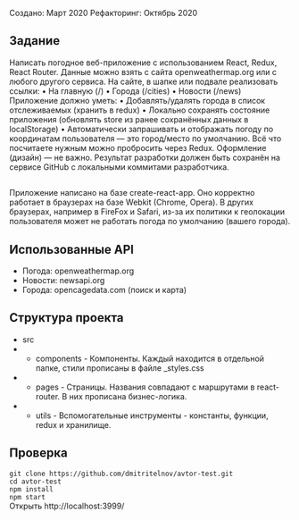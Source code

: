 Создано: Март 2020
Рефакторинг: Октябрь 2020

## Задание

Написать погодное веб-приложение с использованием React, Redux, React Router.
Данные можно взять с сайта openweathermap.org или с любого другого сервиса.
На сайте, в шапке или подвале реализовать ссылки:
• На главную (/)
• Города (/cities)
• Новости (/news)
Приложение должно уметь:
• Добавлять/удалять города в список отслеживаемых (хранить в redux)
• Локально сохранять состояние приложения (обновлять store из ранее сохранённых данных в localStorage)
• Автоматически запрашивать и отображать погоду по координатам пользователя — это город/место по умолчанию.
Всё что посчитаете нужным можно пробросить через Redux.
Оформление (дизайн) — не важно.
Результат разработки должен быть сохранён на сервисе GitHub с локальными коммитами разработчика.

## 

Приложение написано на базе create-react-app. 
Оно корректно работает в браузерах на базе Webkit (Chrome, Opera). В других браузерах, например в FireFox и Safari, из-за их политики к геолокации пользователя может не работать погода по умолчанию (вашего города).

## Использованные API

- Погода: openweathermap.org
- Новости: newsapi.org
- Города: opencagedata.com (поиск и карта)

## Структура проекта

- src
- - components - Компоненты. Каждый находится в отдельной папке, стили прописаны в файле _styles.css
- - pages - Страницы. Названия совпадают с маршрутами в react-router. В них прописана бизнес-логика.
- - utils - Вспомогательные инструменты - константы, функции, redux и хранилище. 

## Проверка

`git clone https://github.com/dmitritelnov/avtor-test.git` <br/>
`cd avtor-test` <br/>
`npm install` <br/>
`npm start` <br/>
Открыть http://localhost:3999/